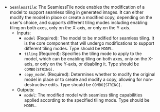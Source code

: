 - `SeamlessTile`: The SeamlessTile node enables the modification of a model to support seamless tiling in generated images. It can either modify the model in place or create a modified copy, depending on the user's choice, and supports different tiling modes including enabling tiling on both axes, only on the X-axis, or only on the Y-axis.
    - Inputs:
        - `model` (Required): The model to be modified for seamless tiling. It is the core component that will undergo modifications to support different tiling modes. Type should be `MODEL`.
        - `tiling` (Required): Specifies the tiling mode to apply to the model, which can be enabling tiling on both axes, only on the X-axis, or only on the Y-axis, or disabling it. Type should be `COMBO[STRING]`.
        - `copy_model` (Required): Determines whether to modify the original model in place or to create and modify a copy, allowing for non-destructive edits. Type should be `COMBO[STRING]`.
    - Outputs:
        - `model`: The modified model with seamless tiling capabilities applied according to the specified tiling mode. Type should be `MODEL`.
